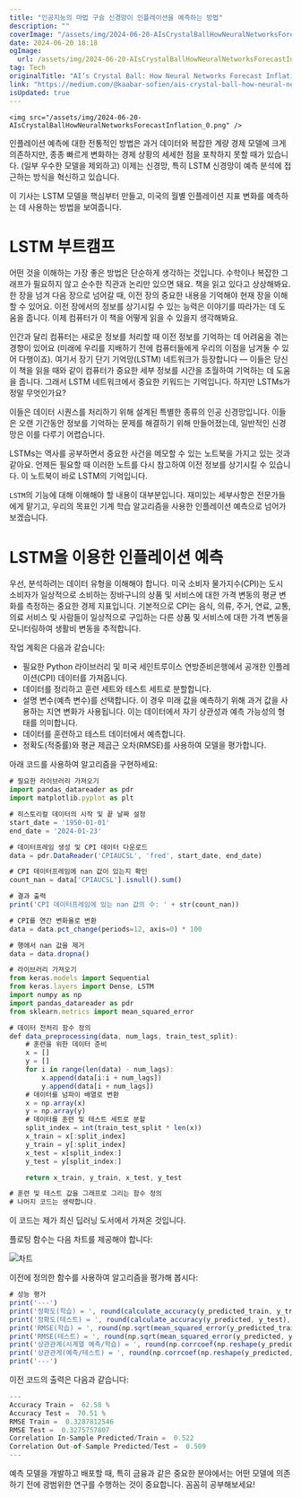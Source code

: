 ```yaml
---
title: "인공지능의 마법 구슬 신경망이 인플레이션을 예측하는 방법"
description: ""
coverImage: "/assets/img/2024-06-20-AIsCrystalBallHowNeuralNetworksForecastInflation_0.png"
date: 2024-06-20 18:18
ogImage:
  url: /assets/img/2024-06-20-AIsCrystalBallHowNeuralNetworksForecastInflation_0.png
tag: Tech
originalTitle: "AI’s Crystal Ball: How Neural Networks Forecast Inflation"
link: "https://medium.com/@kaabar-sofien/ais-crystal-ball-how-neural-networks-forecast-inflation-e2c1704332fe"
isUpdated: true
---
```


`<img src="/assets/img/2024-06-20-AIsCrystalBallHowNeuralNetworksForecastInflation_0.png" />`

인플레이션 예측에 대한 전통적인 방법은 과거 데이터와 복잡한 계량 경제 모델에 크게 의존하지만, 종종 빠르게 변화하는 경제 상황의 세세한 점을 포착하지 못할 때가 있습니다. (일부 우수한 모델을 제외하고) 이제는 신경망, 특히 LSTM 신경망이 예측 분석에 접근하는 방식을 혁신하고 있습니다.

이 기사는 LSTM 모델을 핵심부터 만들고, 미국의 월별 인플레이션 지표 변화를 예측하는 데 사용하는 방법을 보여줍니다.

# LSTM 부트캠프

<!-- cozy-coder - 수평 -->

<ins class="adsbygoogle"
     style="display:block"
     data-ad-client="ca-pub-4877378276818686"
     data-ad-slot="1107185301"
     data-ad-format="auto"
     data-full-width-responsive="true"></ins>

<script>
     (adsbygoogle = window.adsbygoogle || []).push({});
</script>

어떤 것을 이해하는 가장 좋은 방법은 단순하게 생각하는 것입니다. 수학이나 복잡한 그래프가 필요하지 않고 순수한 직관과 논리만 있으면 돼요. 책을 읽고 있다고 상상해봐요. 한 장을 넘겨 다음 장으로 넘어갈 때, 이전 장의 중요한 내용을 기억해야 현재 장을 이해할 수 있어요. 이전 장에서의 정보를 상기시킬 수 있는 능력은 이야기를 따라가는 데 도움을 줍니다. 이제 컴퓨터가 이 책을 어떻게 읽을 수 있을지 생각해봐요.

인간과 달리 컴퓨터는 새로운 정보를 처리할 때 이전 정보를 기억하는 데 어려움을 겪는 경향이 있어요 (미래에 우리를 지배하기 전에 컴퓨터들에게 우리의 이점을 남겨둘 수 있어 다행이죠). 여기서 장기 단기 기억망(LSTM) 네트워크가 등장합니다 — 이들은 당신이 책을 읽을 때와 같이 컴퓨터가 중요한 세부 정보를 시간을 초월하여 기억하는 데 도움을 줍니다. 그래서 LSTM 네트워크에서 중요한 키워드는 기억입니다. 하지만 LSTMs가 정말 무엇인가요?

이들은 데이터 시퀀스를 처리하기 위해 설계된 특별한 종류의 인공 신경망입니다. 이들은 오랜 기간동안 정보를 기억하는 문제를 해결하기 위해 만들어졌는데, 일반적인 신경망은 이를 다루기 어렵습니다.

LSTMs는 역사를 공부하면서 중요한 사건을 메모할 수 있는 노트북을 가지고 있는 것과 같아요. 언제든 필요할 때 이러한 노트를 다시 참고하여 이전 정보를 상기시킬 수 있습니다. 이 노트북이 바로 LSTM의 기억입니다.

<!-- cozy-coder - 수평 -->

<ins class="adsbygoogle"
     style="display:block"
     data-ad-client="ca-pub-4877378276818686"
     data-ad-slot="1107185301"
     data-ad-format="auto"
     data-full-width-responsive="true"></ins>

<script>
     (adsbygoogle = window.adsbygoogle || []).push({});
</script>

`LSTM`의 기능에 대해 이해해야 할 내용이 대부분입니다. 재미있는 세부사항은 전문가들에게 맡기고, 우리의 목표인 기계 학습 알고리즘을 사용한 인플레이션 예측으로 넘어가 보겠습니다.

# LSTM을 이용한 인플레이션 예측

우선, 분석하려는 데이터 유형을 이해해야 합니다. 미국 소비자 물가지수(CPI)는 도시 소비자가 일상적으로 소비하는 장바구니의 상품 및 서비스에 대한 가격 변동의 평균 변화를 측정하는 중요한 경제 지표입니다. 기본적으로 CPI는 음식, 의류, 주거, 연료, 교통, 의료 서비스 및 사람들이 일상적으로 구입하는 다른 상품 및 서비스에 대한 가격 변동을 모니터링하여 생활비 변동을 추적합니다.

작업 계획은 다음과 같습니다:

<!-- cozy-coder - 수평 -->

<ins class="adsbygoogle"
     style="display:block"
     data-ad-client="ca-pub-4877378276818686"
     data-ad-slot="1107185301"
     data-ad-format="auto"
     data-full-width-responsive="true"></ins>

<script>
     (adsbygoogle = window.adsbygoogle || []).push({});
</script>

- 필요한 Python 라이브러리 및 미국 세인트루이스 연방준비은행에서 공개한 인플레이션(CPI) 데이터를 가져옵니다.
- 데이터를 정리하고 훈련 세트와 테스트 세트로 분할합니다.
- 설명 변수(예측 변수)를 선택합니다. 이 경우 미래 값을 예측하기 위해 과거 값을 사용하는 지연 변화가 사용됩니다. 이는 데이터에서 자기 상관성과 예측 가능성의 형태를 의미합니다.
- 데이터를 훈련하고 테스트 데이터에서 예측합니다.
- 정확도(적중률)와 평균 제곱근 오차(RMSE)를 사용하여 모델을 평가합니다.

아래 코드를 사용하여 알고리즘을 구현하세요:

```js
# 필요한 라이브러리 가져오기
import pandas_datareader as pdr
import matplotlib.pyplot as plt

# 히스토리컬 데이터의 시작 및 끝 날짜 설정
start_date = '1950-01-01'
end_date = '2024-01-23'

# 데이터프레임 생성 및 CPI 데이터 다운로드
data = pdr.DataReader('CPIAUCSL', 'fred', start_date, end_date)

# CPI 데이터프레임에 nan 값이 있는지 확인
count_nan = data['CPIAUCSL'].isnull().sum()

# 결과 출력
print('CPI 데이터프레임에 있는 nan 값의 수: ' + str(count_nan))

# CPI를 연간 변화율로 변환
data = data.pct_change(periods=12, axis=0) * 100

# 행에서 nan 값을 제거
data = data.dropna()

# 라이브러리 가져오기
from keras.models import Sequential
from keras.layers import Dense, LSTM
import numpy as np
import pandas_datareader as pdr
from sklearn.metrics import mean_squared_error

# 데이터 전처리 함수 정의
def data_preprocessing(data, num_lags, train_test_split):
    # 훈련을 위한 데이터 준비
    x = []
    y = []
    for i in range(len(data) - num_lags):
        x.append(data[i:i + num_lags])
        y.append(data[i + num_lags])
    # 데이터를 넘파이 배열로 변환
    x = np.array(x)
    y = np.array(y)
    # 데이터를 훈련 및 테스트 세트로 분할
    split_index = int(train_test_split * len(x))
    x_train = x[:split_index]
    y_train = y[:split_index]
    x_test = x[split_index:]
    y_test = y[split_index:]

    return x_train, y_train, x_test, y_test

# 훈련 및 테스트 값을 그래프로 그리는 함수 정의
# 나머지 코드는 생략합니다.
```

이 코드는 제가 최신 딥러닝 도서에서 가져온 것입니다.

<!-- cozy-coder - 수평 -->

<ins class="adsbygoogle"
     style="display:block"
     data-ad-client="ca-pub-4877378276818686"
     data-ad-slot="1107185301"
     data-ad-format="auto"
     data-full-width-responsive="true"></ins>

<script>
     (adsbygoogle = window.adsbygoogle || []).push({});
</script>

플로팅 함수는 다음 차트를 제공해야 합니다:

![차트](/assets/img/2024-06-20-AIsCrystalBallHowNeuralNetworksForecastInflation_1.png)

이전에 정의한 함수를 사용하여 알고리즘을 평가해 봅시다:

```js
# 성능 평가
print('---')
print('정확도(학습) = ', round(calculate_accuracy(y_predicted_train, y_train), 2), '%')
print('정확도(테스트) = ', round(calculate_accuracy(y_predicted, y_test), 2), '%')
print('RMSE(학습) = ', round(np.sqrt(mean_squared_error(y_predicted_train, y_train)), 10))
print('RMSE(테스트) = ', round(np.sqrt(mean_squared_error(y_predicted, y_test)), 10))
print('상관관계(시계열 예측/학습) = ', round(np.corrcoef(np.reshape(y_predicted_train, (-1)), y_train)[0][1], 3))
print('상관관게(예측/테스트) = ', round(np.corrcoef(np.reshape(y_predicted, (-1)), np.reshape(y_test, (-1)))[0][1], 3))
print('---')
```

<!-- cozy-coder - 수평 -->

<ins class="adsbygoogle"
     style="display:block"
     data-ad-client="ca-pub-4877378276818686"
     data-ad-slot="1107185301"
     data-ad-format="auto"
     data-full-width-responsive="true"></ins>

<script>
     (adsbygoogle = window.adsbygoogle || []).push({});
</script>

이전 코드의 출력은 다음과 같습니다:

```js
---
Accuracy Train =  62.58 %
Accuracy Test =  70.51 %
RMSE Train =  0.3287812546
RMSE Test =  0.3275757807
Correlation In-Sample Predicted/Train =  0.522
Correlation Out-of-Sample Predicted/Test =  0.509
---
```

예측 모델을 개발하고 배포할 때, 특히 금융과 같은 중요한 분야에서는 어떤 모델에 의존하기 전에 광범위한 연구를 수행하는 것이 중요합니다. 꼼꼼히 공부해보세요!
